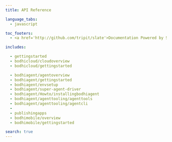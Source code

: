 ```yaml
---
title: API Reference

language_tabs:
  - javascript

toc_footers:
  - <a href='http://github.com/tripit/slate'>Documentation Powered by Slate</a>

includes:

  - gettingstarted
  - bodhicloud/cloudoverview
  - bodhicloud/gettingstarted

  - bodhiagent/agentoverview
  - bodhiagent/gettingstarted
  - bodhiagent/envsetup
  - bodhiagent/super-agent-driver
  - bodhiagent/Howto/installingbodhiagent
  - bodhiagent/agenttooling/agenttools
  - bodhiagent/agenttooling/agentcli
  - 
  - publishingapps
  - bodhimobile/overview
  - bodhimobile/gettingstarted

search: true
---
```

